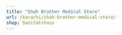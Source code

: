 ```yaml
---
title: "Shah Brother Medical Store"
url: /karachi/shah-brother-medical-store/
shop: Sanitätshaus
---
```

